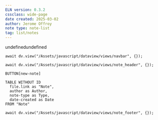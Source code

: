 ```yaml
---
ELN version: 0.3.2
cssclass: wide-page
date created: 2025-03-02
author: Jerome Offroy
note type: note-list
tag: list/notes
---
```

undefinedundefined
```dataviewjs
await dv.view("/Assets/javascript/dataview/views/navbar", {});
```

```dataviewjs
await dv.view("/Assets/javascript/dataview/views/note_header", {});
```

`BUTTON[new-note]`

```dataview
TABLE WITHOUT ID
  file.link as "Note", 
  author as Author,
  note-type as Type,
  date-created as Date
FROM "Note"
```

```dataviewjs
await dv.view("/Assets/javascript/dataview/views/note_footer", {});
```

